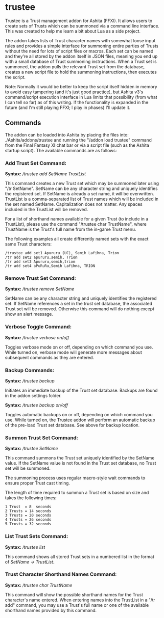 # trustee
Trustee is a Trust management addon for Ashita (FFXI). It allows users to create sets of Trusts which can be summoned via a command line interface. This was created to help me learn a bit about Lua as a side project.

The addon takes lists of Trust character names with somewhat loose input rules and provides a simple interface for summoning entire parties of Trusts without the need for lots of script files or macros. Each set can be named and they're all stored by the addon itself in JSON files, meaning you end up with a small database of Trust summoning instructions. When a Trust set is summoned, the addon pulls the relevant Trust set from the database, creates a new script file to hold the summoning instructions, then executes the script. 

Note: Normally it would be better to keep the script itself hidden in memory to avoid easy tampering (and it's just good practice), but Ashita v3's command/script execution interface in Lua limits that possibility (from what I can tell so far) as of this writing. If the functionality is expanded in the future (and I'm still playing FFXI; I play in phases) I'll update it.

## Commands
The addon can be loaded into Ashita by placing the files into: ./Ashita/addons/trustee and running the "/addon load trustee" command from the Final Fantasy XI chat bar or via a script file (such as the Ashita startup script). The available commands are as follows:

### Add Trust Set Command:

**Syntax:** */trustee add SetName TrustList*

This command creates a new Trust set which may be summoned later using "/tr SetName". SetName can be any character string and uniquely identifies the registered set. If SetName is already a set name, it will be overwritten.
TrustList is a comma-separated list of Trust names which will be included in the set named SetName. Capitalization does not matter. Any spaces included in the TrustList will be removed. 

For a list of shorthand names available for a given Trust (to include in a TrustList), please use the command "/trustee char TrustName", where TrustName is the Trust\'s full name from the in-game Trust menu.

The following examples all create differently named sets with the exact same Trust characters:
```
/trustee add set1 Apururu (UC), Semih Lafihna, Trion
/tr add set2 apururu,semih, Trion
/tr add set3 Apururu,semih,trion
/tr add set4 aPuRuRu,Semih Lafihna, TRION
```

### Remove Trust Set Command:
 
**Syntax:** */trustee remove SetName*

SetName can be any character string and uniquely identifies the registered set. If SetName references a set in the trust set database, the associated Trust set will be removed. Otherwise this command will do nothing except show an alert message.

### Verbose Toggle Command:
 
**Syntax:** */trustee verbose on/off*

Toggles verbose mode on or off, depending on which command you use. While turned on, verbose mode will generate more messages about subsequent commands as they are entered.

### Backup Commands:
 
**Syntax:** */trustee backup*

Initiates an immediate backup of the Trust set database. Backups are found in the addon settings folder.
 
**Syntax:** */trustee backup on/off*

Toggles automatic backups on or off, depending on which command you use. While turned on, the Trustee
	 addon will perform an automatic backup of the pre-load Trust set database. See above for backup location.

### Summon Trust Set Command:
 
**Syntax:** */trustee SetName*

This command summons the Trust set uniquely identified by the SetName value. If the SetName value is not found in the Trust set database, no Trust set will be summoned.

The summoning process uses regular macro-style wait commands to ensure proper Trust cast timing.

The length of time required to summon a Trust set is based on size and takes the following times:
```   
1 Trust  = 8  seconds
2 Trusts = 14 seconds
3 Trusts = 20 seconds
4 Trusts = 26 seconds
5 Trusts = 32 seconds
```
### List Trust Sets Command:
 
**Syntax:** */trustee list*

This command shows all stored Trust sets in a numbered list in the format of *SetName -> TrustList*.

### Trust Character Shorthand Names Command:
 
**Syntax:** */trustee char TrustName*

This command will show the possible shorthand names for the Trust character\'s name entered. When entering names into the TrustList in a "/tr add" command, you may use a Trust\'s full name or one of the available shorthand names provided by this command.
